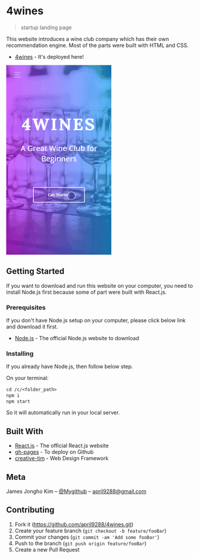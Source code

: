 # 4wines
> startup landing page

This website introduces a wine club company which has their own recommendation engine. Most of the parts were built with HTML and CSS. 

* [4wines](https://april9288.github.io/4wines/) - It's deployed here!

![](sample.gif)

## Getting Started

If you want to download and run this website on your computer, you need to install Node.js first because some of part were built with React.js.

### Prerequisites

If you don't have Node.js setup on your computer, please click below link and download it first.

* [Node.js](https://nodejs.org/en/) - The official Node.js website to download

### Installing

If you already have Node.js, then follow below step.

On your terminal:

```
cd /c/<folder_path>
npm i
npm start

```

So it will automatically run in your local server.

## Built With

* [React.js](https://reactjs.org/) - The official React.js website
* [gh-pages](https://www.npmjs.com/package/gh-pages) - To deploy on Github
* [creative-tim](https://www.creative-tim.com/product/now-ui-kit) - Web Design Framework

## Meta

James Jongho Kim – [@Mygithub](https://github.com/april9288) – april9288@gmail.com

## Contributing

1. Fork it (<https://github.com/april9288/4wines.git>)
2. Create your feature branch (`git checkout -b feature/fooBar`)
3. Commit your changes (`git commit -am 'Add some fooBar'`)
4. Push to the branch (`git push origin feature/fooBar`)
5. Create a new Pull Request